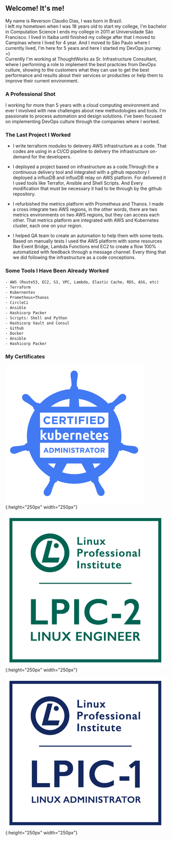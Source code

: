 ## Welcome! It's me!

My name is Reverson Claudio Dias, I was born in Brazil.  
I left my hometown when I was 18 years old to start my college, I'm bachelor in Computation Science I ends my college in 2011 at Universidade São Francisco. I lived in Itaiba until finished my college after that I moved to Campinas where I lived for 4 year. And I moved to São Paulo where I currently lived, I'm here for 5 years and here I started my DevOps journey. =)  
Currently I'm working at ThoughtWorks as Sr. Infrastructure Consultant, where I performing a role to implement the best practcies from DevOps culture, showing to the customers what they can use to get the best performance and results about their services or producties or help them to improve their current environment.

### A Professional Shot 

I working for more than 5 years with a cloud computing environment and ever I involved with new challenges about new methodologies and tools. I'm passionate to process automation and design solutions. I've been focused on implementing DevOps culture through the companies where I worked.

### The Last Project I Worked

- I write terraform modules to delevery AWS infrastructure as a code. That codes are using in a CI/CD pipeline to delivery the infrastructure on-demand for the developers.

- I deployed a project based on infrastructure as a code.Through the a continuous delivery tool and integrated with a github repository I deployed a influxDB and influxDB relay on AWS platform. For delivered it I used tools like Terrafor, Ansible and Shell Scripts. And Every modification that must be necessary it had to be through by the github repository.

- I refurbished the metrics platform with Prometheus and Thanos. I made a cross integrate two AWS regions, in the other words, there are two metrics environments on two AWS regions, but they can access each other. That metrics platform are integrated with AWS and Kubernetes cluster, each one on your region.

- I helped QA team to create an automation to help them with some tests. Based on manually tests I used the AWS platform with some resources like Event Bridge, Lambda Functions end EC2 to create a flow 100% automatized with feedback through a message channel. Every thing that we did following the infrastructure as a code conceptions.


### Some Tools I Have Been Already Worked

```
- AWS (Route53, EC2, S3, VPC, Lambda, Elastic Cache, RDS, ASG, etc)
- Terraform
- Kubernentes
- Prometheus+Thanos
- CircleCi
- Ansible
- Hashicorp Packer
- Scripts: Shell and Python
- Hashicorp Vault and Consul
- Github
- Docker
- Ansible
- Hashicorp Packer
```

### My Certificates

![CKA](imgs/cka.png){:height="250px" width="250px"}

![LPI-2](imgs/lpic2.png){:height="250px" width="250px"}

![LPI-1](imgs/lpic1.png){:height="250px" width="250px"}
